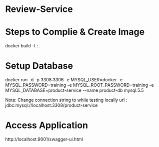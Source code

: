 # Review-Service

# Steps to Complie & Create Image

docker build -t <your-image>:<your-tag> .

# Setup Database

docker run -d -p 3308:3306 -e MYSQL_USER=docker -e MYSQL_PASSWORD=training -e MYSQL_ROOT_PASSWORD=training  -e MYSQL_DATABASE=product-service --name product-db mysql:5.5

Note: Change connection string to while testing locally
   url : jdbc:mysql://localhost:3308/product-service

# Access Application

http://localhost:9001/swagger-ui.html